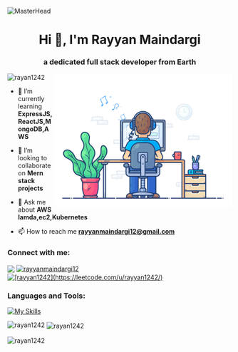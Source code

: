 ![MasterHead](https://png.pngtree.com/background/20240115/original/pngtree-3d-rendered-image-illustrating-the-concept-of-coding-and-programming-picture-image_7283662.jpg)

<h1 align="center">Hi 👋, I'm Rayyan Maindargi</h1>
<h3 align="center">a dedicated full stack developer from Earth</h3>
<img align="right" alt="coding" width="400" src="https://raw.githubusercontent.com/SupianIDz/SupianIDz/main/coding.gif">

<p align="left"> <img src="https://komarev.com/ghpvc/?username=rayan1242&label=Profile%20views&color=0e75b6&style=flat" alt="rayan1242" /> </p>

- 🌱 I’m currently learning **ExpressJS,ReactJS,MongoDB,AWS**

- 👯 I’m looking to collaborate on **Mern stack projects**

- 💬 Ask me about **AWS lamda,ec2,Kubernetes**

- 📫 How to reach me **rayyanmaindargi12@gmail.com**

<h3 align="left">Connect with me:</h3>
<p align="left">
<a href="https://www.linkedin.com/in/rayyan-maindargi-0529b71b1/" target="blank"><img align="center" src="https://camo.githubusercontent.com/3b8814e1f22c453e3a05ceee01ddd40f351587ef02eea9ffcffb33f983d55a34/68747470733a2f2f63646e2e6a7364656c6976722e6e65742f67682f64657669636f6e732f64657669636f6e2f69636f6e732f6c696e6b6564696e2f6c696e6b6564696e2d6f726967696e616c2e737667" width="40px" data-canonical-src="https://cdn.jsdelivr.net/gh/devicons/devicon/icons/linkedin/linkedin-original.svg" style="max-width: 100%;"></a>
<a href="https://codeforces.com/profile/rayyanmaindargi12" target="blank"><img align="center" src="https://codeforces.com/predownloaded/f0/a8/f0a8732e89dafff887b89e13cb60fe7cf272971c.jpg" alt="rayyanmaindargi12" height="30" width="40""/></a>
<a href="https://www.leetcode.com/rayyan1242" target="blank"><img align="center" src="https://raw.githubusercontent.com/rahuldkjain/github-profile-readme-generator/master/src/images/icons/Social/leet-code.svg" alt="[rayyan1242](https://leetcode.com/u/rayyan1242/)" height="30" width="40" /></a>
</p>

<h3 align="left">Languages and Tools:</h3>

[![My Skills](https://skillicons.dev/icons?i=cpp,express,react,js,ts,java,py,gcp,aws,kubernetes,rabbitmq,redis,tailwind,mysql,mongodb)](https://skillicons.dev)

<p><img align="left" src="https://github-readme-stats.vercel.app/api/top-langs?username=rayan1242&show_icons=true&locale=en&layout=compact" alt="rayan1242" /></p>

<p>&nbsp;<img align="center" src="https://github-readme-stats.vercel.app/api?username=rayan1242&show_icons=true&locale=en" alt="rayan1242" /></p>

<p><img align="center" src="https://github-readme-streak-stats.herokuapp.com/?user=rayan1242&" alt="rayan1242" /></p>

